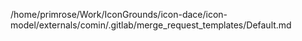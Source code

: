 /home/primrose/Work/IconGrounds/icon-dace/icon-model/externals/comin/.gitlab/merge_request_templates/Default.md
